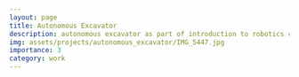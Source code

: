 ```yaml
---
layout: page
title: Autonomous Excavator
description: autonomous excavator as part of introduction to robotics course project.
img: assets/projects/autonomous_excavator/IMG_5447.jpg
importance: 3
category: work
---
```

